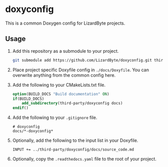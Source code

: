 # doxyconfig

This is a common Doxygen config for LizardByte projects.

## Usage

1. Add this repository as a submodule to your project.

   ```bash
   git submodule add https://github.com/LizardByte/doxyconfig.git third-party/doxyconfig
   ```

2. Place project specific Doxyfile config in `./docs/Doxyfile`. You can overwrite anything from the common config here.
3. Add the following to your CMakeLists.txt file.

   ```cmake
   option(BUILD_DOCS "Build documentation" ON)
   if(BUILD_DOCS)
       add_subdirectory(third-party/doxyconfig docs)
   endif()
   ```

4. Add the following to your `.gitignore` file.

   ```gitignore
   # doxyconfig
   docs/*-doxyconfig*
   ```

5. Optionally, add the following to the input list in your Doxyfile.

   ```doxyfile
   INPUT += ../third-party/doxyconfig/docs/source_code.md
   ```

6. Optionally, copy the `.readthedocs.yaml` file to the root of your project.
